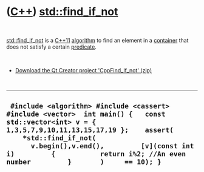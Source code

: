 
 

 

 

 

 

([C++](Cpp.md)) [std::find\_if\_not](CppStdFind_if_not.md)
=========================================================

 

[std::find\_if\_not](CppStdFind_if_not.md) is a [C++11](Cpp11.md)
[algorithm](CppAlgorithm.md) to find an element in a
[container](CppContainer.md) that does not satisfy a certain
[predicate](CppPredicate.md).

 

-   [Download the Qt Creator project
    'CppFind\_if\_not' (zip)](CppFind_if_not.zip)

 

  ---------------------------------------------------------------------------------------------------------------------------------------------------------------------------------------------------------------------------------------------------------------------------------------------------------------
  ` #include <algorithm> #include <cassert> #include <vector>  int main() {   const std::vector<int> v = { 1,3,5,7,9,10,11,13,15,17,19 };    assert(     *std::find_if_not(       v.begin(),v.end(),         [v](const int i)         {           return i%2; //An even number         }       )     == 10); }`
  ---------------------------------------------------------------------------------------------------------------------------------------------------------------------------------------------------------------------------------------------------------------------------------------------------------------

 

 

 

 

 

 

